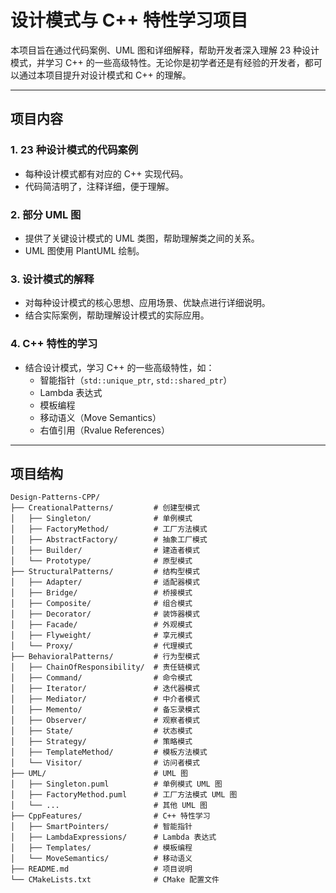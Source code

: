 设计模式与 C++ 特性学习项目
================

本项目旨在通过代码案例、UML 图和详细解释，帮助开发者深入理解 23 种设计模式，并学习 C++ 的一些高级特性。无论你是初学者还是有经验的开发者，都可以通过本项目提升对设计模式和 C++ 的理解。

* * * *

​**项目内容**
---------

### 1\. ​**23 种设计模式的代码案例**

-   每种设计模式都有对应的 C++ 实现代码。
-   代码简洁明了，注释详细，便于理解。

### 2\. ​**部分 UML 图**

-   提供了关键设计模式的 UML 类图，帮助理解类之间的关系。
-   UML 图使用 PlantUML 绘制。

### 3\. ​**设计模式的解释**

-   对每种设计模式的核心思想、应用场景、优缺点进行详细说明。
-   结合实际案例，帮助理解设计模式的实际应用。

### 4\. ​**C++ 特性的学习**

-   结合设计模式，学习 C++ 的一些高级特性，如：
    -   智能指针（`std::unique_ptr`, `std::shared_ptr`）
    -   Lambda 表达式
    -   模板编程
    -   移动语义（Move Semantics）
    -   右值引用（Rvalue References）

* * * *

​**项目结构**
---------

```
Design-Patterns-CPP/
├── CreationalPatterns/         # 创建型模式
│   ├── Singleton/              # 单例模式
│   ├── FactoryMethod/          # 工厂方法模式
│   ├── AbstractFactory/        # 抽象工厂模式
│   ├── Builder/                # 建造者模式
│   └── Prototype/              # 原型模式
├── StructuralPatterns/         # 结构型模式
│   ├── Adapter/                # 适配器模式
│   ├── Bridge/                 # 桥接模式
│   ├── Composite/              # 组合模式
│   ├── Decorator/              # 装饰器模式
│   ├── Facade/                 # 外观模式
│   ├── Flyweight/              # 享元模式
│   └── Proxy/                  # 代理模式
├── BehavioralPatterns/         # 行为型模式
│   ├── ChainOfResponsibility/  # 责任链模式
│   ├── Command/                # 命令模式
│   ├── Iterator/               # 迭代器模式
│   ├── Mediator/               # 中介者模式
│   ├── Memento/                # 备忘录模式
│   ├── Observer/               # 观察者模式
│   ├── State/                  # 状态模式
│   ├── Strategy/               # 策略模式
│   ├── TemplateMethod/         # 模板方法模式
│   └── Visitor/                # 访问者模式
├── UML/                        # UML 图
│   ├── Singleton.puml          # 单例模式 UML 图
│   ├── FactoryMethod.puml      # 工厂方法模式 UML 图
│   └── ...                     # 其他 UML 图
├── CppFeatures/                # C++ 特性学习
│   ├── SmartPointers/          # 智能指针
│   ├── LambdaExpressions/      # Lambda 表达式
│   ├── Templates/              # 模板编程
│   └── MoveSemantics/          # 移动语义
├── README.md                   # 项目说明
└── CMakeLists.txt              # CMake 配置文件
```
